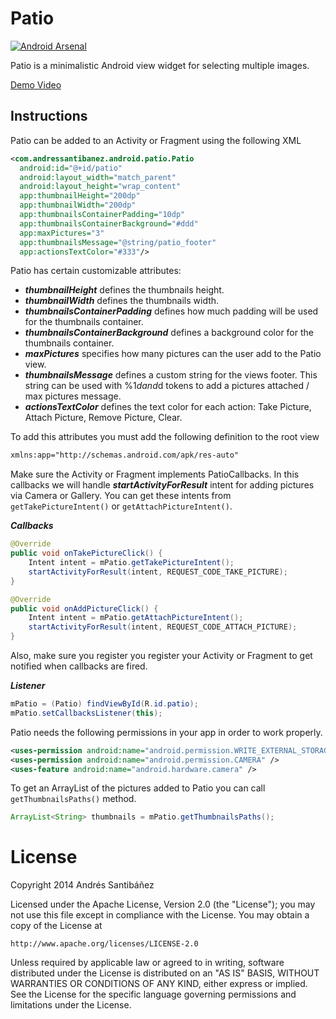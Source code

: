 Patio
=====
[![Android Arsenal](https://img.shields.io/badge/Android%20Arsenal-Patio-brightgreen.svg?style=flat)](https://android-arsenal.com/details/1/1076)

Patio is a minimalistic Android view widget for selecting multiple images. 

[Demo Video](http://youtu.be/rg1SD7RO85o)

## Instructions

Patio can be added to an Activity or Fragment using the following XML

```XML
<com.andressantibanez.android.patio.Patio
  android:id="@+id/patio"
  android:layout_width="match_parent"
  android:layout_height="wrap_content"
  app:thumbnailHeight="200dp"
  app:thumbnailWidth="200dp"
  app:thumbnailsContainerPadding="10dp"
  app:thumbnailsContainerBackground="#ddd"
  app:maxPictures="3"
  app:thumbnailsMessage="@string/patio_footer"
  app:actionsTextColor="#333"/>
```

Patio has certain customizable attributes:
- ***thumbnailHeight*** defines the thumbnails height.
- ***thumbnailWidth*** defines the thumbnails width.
- ***thumbnailsContainerPadding*** defines how much padding will be used for the thumbnails container.
- ***thumbnailsContainerBackground*** defines a background color for the thumbnails container.
- ***maxPictures*** specifies how many pictures can the user add to the Patio view.
- ***thumbnailsMessage*** defines a custom string for the views footer. This string can be used with %1$d and %2$d tokens to add a pictures attached / max pictures message.
- ***actionsTextColor*** defines the text color for each action: Take Picture, Attach Picture, Remove Picture, Clear.

To add this attributes you must add the following definition to the root view
```XML
xmlns:app="http://schemas.android.com/apk/res-auto"
```

Make sure the Activity or Fragment implements PatioCallbacks. In this callbacks we will handle ***startActivityForResult*** intent for adding pictures via Camera or Gallery. You can get these intents from `getTakePictureIntent()` or `getAttachPictureIntent()`.

***Callbacks***
```java
@Override
public void onTakePictureClick() {
    Intent intent = mPatio.getTakePictureIntent();
    startActivityForResult(intent, REQUEST_CODE_TAKE_PICTURE);
}

@Override
public void onAddPictureClick() {
    Intent intent = mPatio.getAttachPictureIntent();
    startActivityForResult(intent, REQUEST_CODE_ATTACH_PICTURE);
}
```
Also, make sure you register you register your Activity or Fragment to get notified when callbacks are fired.

***Listener***
```java
mPatio = (Patio) findViewById(R.id.patio);
mPatio.setCallbacksListener(this);
```

Patio needs the following permissions in your app in order to work properly.
```XML
<uses-permission android:name="android.permission.WRITE_EXTERNAL_STORAGE" />
<uses-permission android:name="android.permission.CAMERA" />
<uses-feature android:name="android.hardware.camera" />
```
To get an ArrayList of the pictures added to Patio you can call `getThumbnailsPaths()` method.
```java
ArrayList<String> thumbnails = mPatio.getThumbnailsPaths();
```

License
=======
Copyright 2014 Andrés Santibáñez

Licensed under the Apache License, Version 2.0 (the "License");
you may not use this file except in compliance with the License.
You may obtain a copy of the License at

    http://www.apache.org/licenses/LICENSE-2.0

Unless required by applicable law or agreed to in writing, software
distributed under the License is distributed on an "AS IS" BASIS,
WITHOUT WARRANTIES OR CONDITIONS OF ANY KIND, either express or implied.
See the License for the specific language governing permissions and
limitations under the License.
